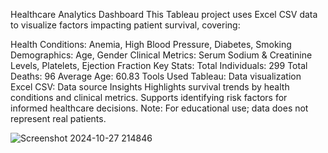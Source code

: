 Healthcare Analytics Dashboard
This Tableau project uses Excel CSV data to visualize factors impacting patient survival, covering:

Health Conditions: Anemia, High Blood Pressure, Diabetes, Smoking
Demographics: Age, Gender
Clinical Metrics: Serum Sodium & Creatinine Levels, Platelets, Ejection Fraction
Key Stats:
Total Individuals: 299
Total Deaths: 96
Average Age: 60.83
Tools Used
Tableau: Data visualization
Excel CSV: Data source
Insights
Highlights survival trends by health conditions and clinical metrics.
Supports identifying risk factors for informed healthcare decisions.
Note: For educational use; data does not represent real patients.



![Screenshot 2024-10-27 214846](https://github.com/user-attachments/assets/5c9aa849-df6a-4511-a7f8-a47f07d3ec1e)

